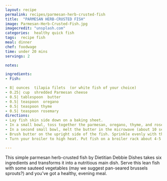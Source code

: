 ```yaml
---
layout: recipe
permalink: recipes/parmesan-herb-crusted-fish
title:  "PARMESAN HERB-CRUSTED FISH"
image: Parmesan-Herb-Crusted-Fish.jpg
imagecredit: "unsplash.com"
categories:  healthy quick fish
tags:  recipe fish
meal: dinner
chef: foodwage
time: under 20 mins
servings: 2

notes:

ingredients:
- Fish:

- 8| ounces  tilapia filets  (or white fish of your choice)
- 0.25| cup  shredded Parmesan cheese
- 0.5| tablespoon  butter
- 0.5| teaspoon  oregano
- 0.5| teaspoon thyme
- 0.5| teaspoon rosemary
directions:
- Lay fish skin side down on a baking sheet.
- In a small bowl, toss together the parmesan, oregano, thyme, and rosemary.
- In a second small bowl, melt the butter in the microwave (about 10 seconds).
- Brush butter on the upright side of the fish. Sprinkle evenly with the parmesan and herb mixture.
- Turn your broiler to high heat. Put fish on a broiler rack about 4-5 inches under the flame. Let broil for 8-10 minutes or until golden brown and fish has reached an internal temperature of at least 145 degrees F. If you don’t have a thermometer, flake the fish with a fork to see if it is done.

---
```

This simple parmesan herb-crusted fish by Dietitian Debbie Dishes takes six ingredients and transforms it into a nutritious main dish. Serve this lean fish with some sauteed vegetables (may we suggest pan-seared brussels sprouts?) and you’ve got a healthy, evening meal.